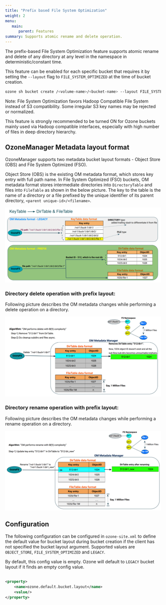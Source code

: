 ```yaml
---
title: "Prefix based File System Optimization"
weight: 2
menu:
   main:
      parent: Features
summary: Supports atomic rename and delete operation.
---
```

<!---
  Licensed to the Apache Software Foundation (ASF) under one or more
  contributor license agreements.  See the NOTICE file distributed with
  this work for additional information regarding copyright ownership.
  The ASF licenses this file to You under the Apache License, Version 2.0
  (the "License"); you may not use this file except in compliance with
  the License.  You may obtain a copy of the License at

      http://www.apache.org/licenses/LICENSE-2.0

  Unless required by applicable law or agreed to in writing, software
  distributed under the License is distributed on an "AS IS" BASIS,
  WITHOUT WARRANTIES OR CONDITIONS OF ANY KIND, either express or implied.
  See the License for the specific language governing permissions and
  limitations under the License.
-->

The prefix-based File System Optimization feature supports atomic rename and delete of any directory at any level in the
namespace in deterministic/constant time.

This feature can be enabled for each specific bucket that requires it by setting the `--layout` flag
to `FILE_SYSTEM_OPTIMIZED` at the time of bucket creation.

```bash
ozone sh bucket create /<volume-name>/<bucket-name> --layout FILE_SYSTEM_OPTIMIZED
```

Note: File System Optimization favors Hadoop Compatible File System instead of S3 compatibility. Some irregular S3 key
names may be rejected or normalized.

This feature is strongly recommended to be turned ON for Ozone buckets mainly used via Hadoop compatible interfaces,
especially with high number of files in deep directory hierarchy.

## OzoneManager Metadata layout format
OzoneManager supports two metadata bucket layout formats - Object Store (OBS) and File System Optimized (FSO).

Object Store (OBS) is the existing OM metadata format, which stores key entry with full path name. In File System
Optimized (FSO) buckets, OM metadata format stores intermediate directories into `DirectoryTable` and files
into `FileTable` as shown in the below picture. The key to the table is the name of a directory or a file prefixed by
the unique identifier of its parent directory, `<parent unique-id>/<filename>`.

![Prefix FSO Format](PrefixFSO-Format.png)


### Directory delete operation with prefix layout: ###
Following picture describes the OM metadata changes while performing a delete
 operation on a directory.

![Prefix FSO Delete](PrefixFSO-Delete.png)

### Directory rename operation with prefix layout: ###
Following picture describes the OM metadata changes while performing a rename
 operation on a directory.

![Prefix FSO Rename](PrefixFSO-Rename.png)

## Configuration

The following configuration can be configured in `ozone-site.xml` to define the default value for bucket layout during bucket creation
if the client has not specified the bucket layout argument.
Supported values are `OBJECT_STORE`, `FILE_SYSTEM_OPTIMIZED` and `LEGACY`.

By default, this config value is empty. Ozone will default to `LEGACY` bucket layout if it finds an empty config value.

```XML

<property>
    <name>ozone.default.bucket.layout</name>
    <value/>
</property>
```